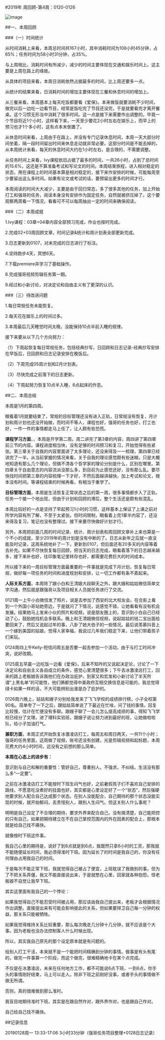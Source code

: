 #2019年  周回顾-第4周：0120-0126

![image](https://upload-images.jianshu.io/upload_images/5888920-199782ae740cd576.jpg?imageMogr2/auto-orient/strip%7CimageView2/2/w/1240)

##一、本周回顾

###（一）时间统计

从时间消耗上来看，本周总时间共167小时，其中消耗时间为108小时45分钟，占65%；任务时间为58小时31分钟，占35%。

与上周相比，消耗时间有所减少，减少的时间主要体现在交通和娱乐时间上。这主要是上周在路上的缘故。

从具体的项目来看，本周日消耗依然占据最多的时间，比上周还要多一点。

从统计的结果来看，日消耗时间的增加主要体现在三餐和休息时间的增加上。

从三餐来看，本周基本上每天吃饭都要看《爱保》。本来做饭就要消耗不少时间，做完以后一边吃一边看节目，经常是饭吃完了节目还没完，于是就要看完才离开餐桌。这个习惯无形当中消耗了很多时间。这一点是接下来需要作出调整的。毕竟一个节目将近1个小时，这样看下来，一天至少要花2小时左右在娱乐上，而早上的预习也才1个多小时，这有点本末倒置了。

从休息时间来看，上周由于在路上，并没有专门记录休息时间，本周一天大部分时间坐着，隔一段时间留出时间来休息走动就非常必要。这部分时间是不能去掉的，从本周统计来看，每天的休息时间大约在1小时左右，是合理的，不需要调整。

从任务时间上来看，Ivy课程依旧占据了最多的时间，一共26小时，占到了总时间的15.6%，这还是不算准备考试和写论文的时间。本周结束旅程，进入相对稳定的状态，用在课程上的时间基本算是相对稳定的，接下来作安排的时候，可能每周至少要留出这么多时间。如果有论文或考试的话，要预留出更多的时间才行。

本周阅读的时间大大减少，主要是由于回归常态，多了很多其他的任务，加上开始打工和强哥的任务，阅读本身没有安排作为固定任务，自然就被挤压掉了。这个要观察两周看一下情况，看看可不可以每周抽出一定的时间来确保阅读。

###（二）本周成就

1.Ivy课程：03章+04章内容全部预习完成，作业也按时完成。

2.完成02+03周回顾文章，时间记录&统计和周计划表全部更新完成。

3.日志更新到0107，对未完成的日志进行了标注。

4.坚持跑步4天，冥想6天。

7.下载premiere并学习了基础操作。

8.完成强哥视频剪辑任务第一期。

9.经过和小新讨论，对决定论和自由主义有了更深的认识。

###（三）待改进问题

1.每日常规任务未能恢复。

2.每天花在娱乐上的时间过多。

3.本周最后几天睡觉时间太晚，没能保持10点半前入睡的规律。

接下来要从以下几个方向努力：

（1）下周起恢复每日常规任务，包括经典抄写，日回顾和日志记录-经典抄写安排在早饭后，日回顾和日志记录安排在晚饭后。

（2）下周完成05周计划和2月计划表。

（3）尽快完成之前落下的日志更新。

（4）下周起努力恢复10点半入睡，6点起床的作息。

##二、本周总结

本周是1月的第四周。

眼看着1月就要结束了，常规的目标管理还没有进入正轨，日常规没有恢复，月计划和周计划也还没开始做，而时间不等人，课程也好，强哥的任务也好，打工也好，一件一件的事情都走马上任了，让人颇有些恐慌。

**课程学习方面**，，本周是开学第二周。周二讲完了第3章的内容，周四讲了第四章前三节的内容。课程进度相当快，没有足够的时间预习和复习，开始觉得有些紧张。第三章关于自我的内容里面讲了太多理论，还没来得及一一梳理，第四章已经讲完了一半。从当前掌握的情况来看，关于自我的理论感觉颇有些迷糊，只是大概地知道有那么几个理论，但搞不清各个哲学家的理论分别是什么，区别在哪里。第四章关于自由意志的内容流派没那么多，到目前为止感觉还好，没有那么乱。要尽快找时间把第三章的内容梳理一下才好，不然后面越讲越快，加上考试和论文，根本没有时间。等课程结束的时候再看，有相当于重学了。

**目标管理方面**，本周是生活恢复正常状态之后的第一周，很多事情都步入了正轨，任务一个接一个地出现，但由于计划和回顾的滞后，整个生活还是颇有些混乱。

本周比较好的一点是坚持了早起预习1小时的习惯，这样基本上保证了上课之前对所学内容有所了解，不至于太紧张。但时间限制，眼看着上完1章半内容了，还没来得及复习，笔记也没有整理过。接下来要尽快做好计划才行。

另外，本周把前面几周的时间记录、统计、周计划表和周回顾文章补上来也算是一个不小的成就，至少2019年的周计划是没有中断的了。日志从新年之后就一直没能及时记录，这周系统地补了一下，更新到0107，但后面还有20多天的内容等着去补充。如果不尽快恢复每日回顾，把当天的日志完成，眼看着落下的日志越来越多，接下来补也好，往印象笔记里转存也好，都需要花费巨大的时间成本。

所以接下来的一周目标管理方面最重要的一件事就是完成下月计划，恢复每日常规，做好每一项任务的时间和进度规划和安排，让一切工作都有条不紊起来。

**人际关系方面**，本周除了跟小白和王清娥大段聊天之外，跟大嫂和姑姑微信简单文字沟通，然后就是跟强哥以及项目相关人员就任务进行了交流。

0121周一上午小白微信发了照片，说是去参加了西安的北大校友会。在合影上看到一个外国小哥站她旁边，于是就问了下情况，说感觉不错，让她看看有没有机会发展。结果她马上发来小伙的照片和视频，说是朋友圈上的，意识到小白自己已经动了心，鼓励她找机会多联系。晚上和王清娥微信视频，说起姑姑的钱二宝出面给要回来了，然后又说起过年的事，八卦了她大伯子的一些情况。最后说羡慕抖音上一个嫁到美国的姑娘，觉得人家幸福，我说过几年我们稳定下来，让他们带着孩子们来玩。

0124周四上午Kelly-短信问周五是否要一起去参加一个活动，由于与打工时间冲突，说好改期。

0125周五早晨一边吃饭一边看《爱保》，后来不知咋的又说起决定论，讨论了一下决定论和自由主义各自成立的条件，感觉心里清楚很多；下午去冰激凌店打工，回来的路上老板娘告诉我他们在办政治庇护，到家又和宏发和小新讨论了半天所谓“上黑名单”的可能性，他们俩都觉得中美政府互相交换信息是可能的，我总觉得绿卡如果一样的话，不大可能辨别出谁是办了庇护的。

0126周六晚上，姑姑和嫂子分别给我发来了飞飞学校的成绩排行榜，小子全校第90名。简单夸了一下之后，跟姑姑简单说了下最近在忙啥，问了钱的事情，回复比较慢，估计在忙便没有多聊。跟嫂子聊了一会儿怎么提高成绩的事，得知飞飞学校已经分了文理，进了理科实验班，跟嫂子说让努力进到最好的班，让她做啦啦队，给小子加油打气。

**兼职方面**，本周正式开始恢复冰激凌店打工，每周五和周日两天，一共11个小时；强哥的任务里面，这周做了视频，账号还没有创建，光是剪辑视频和起标题，本周花费大约4小时时间，远没有之前想的那么简单。

**本周在心态上的进步有：**

意识到与自己和解的重要性：管好自己，尊重别人。不强求，不纠结。生活没有那么多“一定要”。

之前在冰激凌店打工不能按时下班生闷气也好，之前暑假孩子们不喜欢自己安排的路线，不愿意吃没煮好的挂面也好，其实都是心里设定好了一个“状态”，然后强硬地要求别人配合自己达成那个状态。在别人没能配合，自己期待的那个状态没能实现的时候，就开始郁闷，去责怪别人，跟别人生闷气。但这关别人什么事呢？

明明是自己设定了不合理的期待，要求外界来配合自己。没有搞清楚，自己能把控的只有自己，如果把期待建立在不在自己掌控范围内的外在因素的配合上，那根本就是给自己找不痛快。

就像按时下班这件事。

我自己心里的期待是，说好了到6点就是到6点，我既然只拿6小时的工资，那我就不能随便延长时间，我必须得准时下班。因为延长了的时间是我自己的，你没有任何理由占用我自己的时间。

于是每次不能正常下班，我就觉得自己被占了便宜，上班耽误了我做别的事。但为了不把关系弄僵，我又不能直接说出来，于是就憋在心里，回家就各种抱怨。怪老板娘不自觉让我早下班。

其实这里面有我自己的一个悖论：

如果我觉得自己不能忍受时间被占用，那应该由我自己提出来，老板才会根据情况作出调整。直接提出来有可能会影响彼此的关系，但如果要捍卫自己每一分钟的权益，那关系只能被牺牲。

如果我觉得维持关系比较重要，那么每次晚走几分钟十几分钟，就不应该是个大事。因为老板也没办法控制客人什么时候出现。

所以，其实我自己原先的那个设定原本就是有问题的。

给别人打工干活，本来就不是一个能把时间精确到分钟的事情。做事是有头有尾的，做完一件事算一个阶段，而这个做完，很难精确地卡在某个点完成。

不仅是在冰激凌店，未来在任何地方工作，都不可能说6点下班，一到6点，你手头的事情刚好结束，马上可以走人。除非下班之前刚好没事，或者手头的事情做不做无所谓。

否则，真的很难做到那么准时。

我盲目地期待准时下班，其实是在跟自然作对，跟外界作对，也是跟自己作对。

自己给自己找不痛快。

##记录信息

20190128周一  13:33-17:06    3小时33分钟（强哥任务项目整理+0128日志记录）
